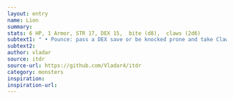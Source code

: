```yaml
---
layout: entry
name: Lion
summary:
stats: 6 HP, 1 Armor, STR 17, DEX 15,  bite (d8),  claws (2d6)
subtext1: " • Pounce: pass a DEX save or be knocked prone and take Claws and Bite attacks combined."
subtext2:
author: vladar
source: itdr
source-url: https://github.com/Vladar4/itdr
category: monsters
inspiration:
inspiration-url:
---
```

